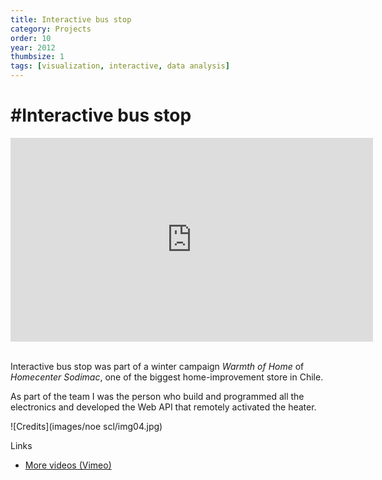 ```yaml
---
title: Interactive bus stop
category: Projects
order: 10
year: 2012
thumbsize: 1
tags: [visualization, interactive, data analysis]
---
```


# #Interactive bus stop

<iframe src="https://player.vimeo.com/video/45535597?title=0&byline=0&portrait=0" width="580" height="326" frameborder="0" webkitallowfullscreen mozallowfullscreen allowfullscreen></iframe>
&nbsp;

Interactive bus stop was part of a winter campaign *Warmth of Home* of *Homecenter Sodimac*, one of the biggest home-improvement store in Chile.

As part of the team I was the person who build and programmed all the electronics and developed the Web API that remotely activated the heater.


![Credits](images/noe scl/img04.jpg)


Links
- [More videos (Vimeo)](https://vimeo.com/user17606053)
